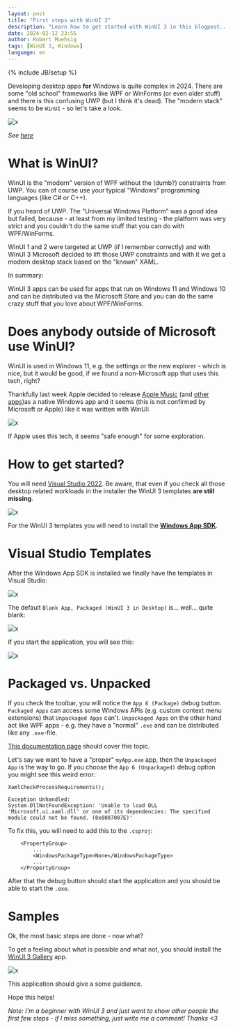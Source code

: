 ```yaml
---
layout: post
title: "First steps with WinUI 3"
description: "Learn how to get started with WinUI 3 in this blogpost..."
date: 2024-02-12 23:55
author: Robert Muehsig
tags: [WinUI 3, Windows]
language: en
---
```


{% include JB/setup %}

Developing desktop apps __for__ Windows is quite complex in 2024. There are some "old school" frameworks like WPF or WinForms (or even older stuff) and there is this confusing UWP (but I think it's dead). 
The "modern stack" seems to be `WinUI` - so let's take a look.

![x]({{BASE_PATH}}/assets/md-images/2024-02-12/winui.png "WinUI")

*See [here](https://learn.microsoft.com/en-us/windows/apps/develop/)*

# What is WinUI? 

WinUI is the "modern" version of WPF without the (dumb?) constraints from UWP. You can of course use your typical "Windows" programming languages (like C# or C++).

If you heard of UWP. The "Universal Windows Platform" was a good idea but failed, because - at least from my limited testing - the platform was very strict and you couldn't do the same stuff that you can do with WPF/WinForms. 

WinUI 1 and 2 were targeted at UWP (if I remember correctly) and with WinUI 3 Microsoft decided to lift those UWP constraints and with it we get a modern desktop stack based on the "known" XAML.

In summary:

WinUI 3 apps can be used for apps that run on Windows 11 and Windows 10 and can be distributed via the Microsoft Store and you can do the same crazy stuff that you love about WPF/WinForms.

# Does anybody outside of Microsoft use WinUI?

WinUI is used in Windows 11, e.g. the settings or the new explorer - which is nice, but it would be good, if we found a non-Microsoft app that uses this tech, right?

Thankfully last week Apple decided to release [Apple Music](https://apps.microsoft.com/detail/9PFHDD62MXS1) (and [other apps](https://twitter.com/OrderByAsync/status/1755598050641526902))as a native Windows app and it seems (this is not confirmed by Microsoft or Apple) like it was written with WinUI:

![x]({{BASE_PATH}}/assets/md-images/2024-02-12/applemusic.png "Apple Music")

If Apple uses this tech, it seems "safe enough" for some exploration.

# How to get started?

You will need [Visual Studio 2022](https://visualstudio.microsoft.com/vs/). Be aware, that even if you check all those desktop related workloads in the installer the WinUI 3 templates __are still missing__.

![x]({{BASE_PATH}}/assets/md-images/2024-02-12/vsinstall.png "Visual Studio Workloads")

For the WinUI 3 templates you will need to install the __[Windows App SDK](https://learn.microsoft.com/en-us/windows/apps/windows-app-sdk/)__.

# Visual Studio Templates

After the Windows App SDK is installed we finally have the templates in Visual Studio:

![x]({{BASE_PATH}}/assets/md-images/2024-02-12/vstemplates.png "Visual Studio Templates")

The default `Blank App, Packaged (WinUI 3 in Desktop)` is... well... quite blank:

![x]({{BASE_PATH}}/assets/md-images/2024-02-12/solution.png "Visual Studio Solution")

If you start the application, you will see this:

![x]({{BASE_PATH}}/assets/md-images/2024-02-12/startapp.png "Blank Application")

# Packaged vs. Unpacked

If you check the toolbar, you will notice the `App 6 (Package)` debug button. `Packaged Apps` can access some Windows APIs (e.g. custom context menu extensions) that `Unpackaged Apps` can't. `Unpackaged Apps` on the other hand act like WPF apps - e.g. they have a "normal" `.exe` and can be distributed like any `.exe`-file. 

[This documentation page](https://learn.microsoft.com/en-us/windows/apps/get-started/intro-pack-dep-proc#packaged-or-unpackaged) should cover this topic.

Let's say we want to have a "proper" `myApp.exe` app, then the `Unpackaged App` is the way to go. If you choose the `App 6 (Unpackaged)` debug option you might see this weird error:

```
XamlCheckProcessRequirements();

Exception Unhandled:
System.DllNotFoundException: 'Unable to load DLL 'Microsoft.ui.xaml.dll' or one of its dependencies: The specified module could not be found. (0x8007007E)'
```

To fix this, you will need to add this to the `.csproj`:

```
	<PropertyGroup>
		...
		<WindowsPackageType>None</WindowsPackageType>
        ...
	</PropertyGroup>
```

After that the debug button should start the application and you should be able to start the `.exe`.

# Samples

Ok, the most basic steps are done - now what? 

To get a feeling about what is possible and what not, you should install the [WinUI 3 Gallery](https://apps.microsoft.com/detail/9P3JFPWWDZRC?) app.

![x]({{BASE_PATH}}/assets/md-images/2024-02-12/winuisample.png "WinUI 3 Gallery")

This application should give a some guidiance.

Hope this helps!

*Note: I'm a beginner with WinUI 3 and just want to show other people the first few steps - if I miss something, just write me a comment! Thanks <3*

